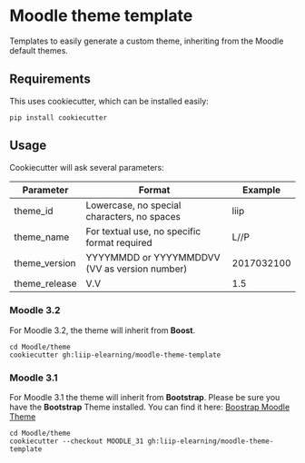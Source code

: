 # Moodle theme template

Templates to easily generate a custom theme, inheriting from the Moodle default themes.

## Requirements
This uses cookiecutter, which can be installed easily:

    pip install cookiecutter

## Usage

Cookiecutter will ask several parameters:

Parameter     | Format                                        | Example
------------- | --------------------------------------------- | ----------
theme_id      | Lowercase, no special characters, no spaces   | liip
theme_name    | For textual use, no specific format required  | L//P
theme_version | YYYYMMDD or YYYYMMDDVV (VV as version number) | 2017032100
theme_release | V.V                                           | 1.5

### Moodle 3.2
For Moodle 3.2, the theme will inherit from **Boost**.

    cd Moodle/theme
    cookiecutter gh:liip-elearning/moodle-theme-template

### Moodle 3.1
For Moodle 3.1 the theme will inherit from **Bootstrap**.
Please be sure you have the **Bootstrap** Theme installed. You can find it here: [Boostrap Moodle Theme](https://github.com/bmbrands/theme_bootstrap)

    cd Moodle/theme
    cookiecutter --checkout MOODLE_31 gh:liip-elearning/moodle-theme-template
